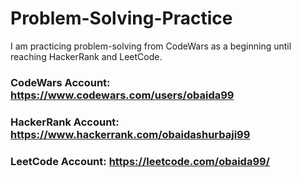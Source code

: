# Problem-Solving-Practice
I am practicing problem-solving from CodeWars as a beginning until reaching HackerRank and LeetCode.

### CodeWars Account: https://www.codewars.com/users/obaida99
### HackerRank Account: https://www.hackerrank.com/obaidashurbaji99
### LeetCode Account: https://leetcode.com/obaida99/

